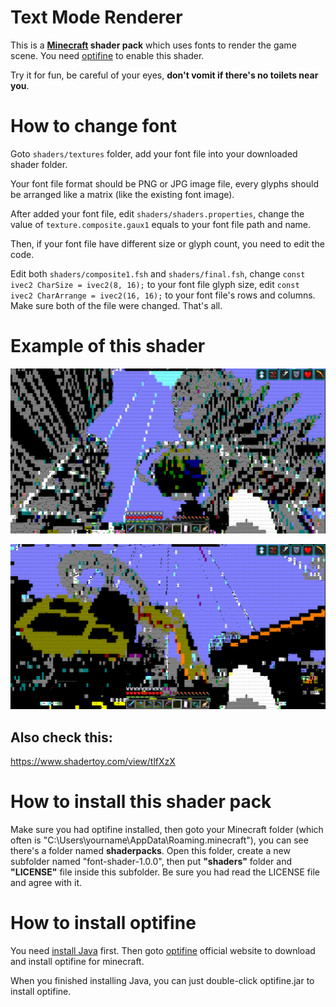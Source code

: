 # Text Mode Renderer

This is a **[Minecraft](https://minecraft.net/) shader pack** which uses fonts to render the game scene. You need [optifine](https://optifine.net/home) to enable this shader.

Try it for fun, be careful of your eyes, **don't vomit if there's no toilets near you**.

# How to change font
Goto `shaders/textures` folder, add your font file into your downloaded shader folder.

Your font file format should be PNG or JPG image file, every glyphs should be arranged like a matrix (like the existing font image).

After added your font file, edit `shaders/shaders.properties`, change the value of `texture.composite.gaux1` equals to your font file path and name.

Then, if your font file have different size or glyph count, you need to edit the code.

Edit both `shaders/composite1.fsh` and `shaders/final.fsh`, change `const ivec2 CharSize = ivec2(8, 16);` to your font file glyph size, edit `const ivec2 CharArrange = ivec2(16, 16);` to your font file's rows and columns. Make sure both of the file were changed. That's all.

# Example of this shader

![Demo 1](https://github.com/0xAA55/font-shader-1.0.0/blob/master/Demo/1.png?raw=true)

![Demo 2](https://github.com/0xAA55/font-shader-1.0.0/blob/master/Demo/2.png?raw=true)

## Also check this:
https://www.shadertoy.com/view/tlfXzX

# How to install this shader pack
Make sure you had optifine installed, then goto your Minecraft folder (which often is "C:\Users\yourname\AppData\Roaming\.minecraft"), you can see there's a folder named **shaderpacks**. Open this folder, create a new subfolder named "font-shader-1.0.0", then put **"shaders"** folder and **"LICENSE"** file inside this subfolder. Be sure you had read the LICENSE file and agree with it.

# How to install optifine
You need [install Java](https://www.java.com/) first. Then goto [optifine](https://optifine.net/home) official website to download and install optifine for minecraft.

When you finished installing Java, you can just double-click optifine.jar to install optifine.
